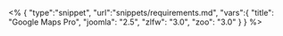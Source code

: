 <% {
	"type":"snippet", "url":"snippets/requirements.md", "vars":{
		"title": "Google Maps Pro",
		"joomla": "2.5",
		"zlfw": "3.0",
		"zoo": "3.0"
	}
} %>